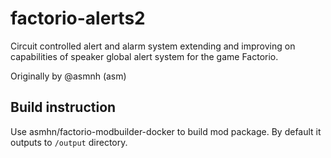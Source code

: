 # factorio-alerts2
Circuit controlled alert and alarm system extending and improving on capabilities of speaker global alert system for the game Factorio.

Originally by @asmnh (asm)

## Build instruction

Use asmhn/factorio-modbuilder-docker to build mod package. By default it outputs to `/output` directory.
